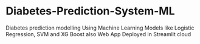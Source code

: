 # Diabetes-Prediction-System-ML
Diabetes prediction modelling Using Machine Learning Models like Logistic Regression, SVM and XG Boost also Web App Deployed in Streamlit cloud
